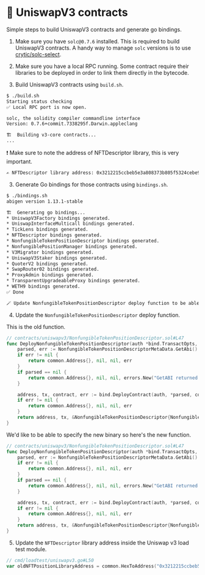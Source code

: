 # 🦄 UniswapV3 contracts

Simple steps to build UniswapV3 contracts and generate go bindings.

1. Make sure you have `solc@0.7.6` installed. This is required to build UniswapV3 contracts. A handy way to manage `solc` versions is to use [crytic/solc-select](https://github.com/crytic/solc-select).

2. Make sure you have a local RPC running. Some contract require their libraries to be deployed in order to link them directly in the bytecode.

3. Build UniswapV3 contracts using `build.sh`.

```sh
$ ./build.sh
Starting status checking
✅ Local RPC port is now open.

solc, the solidity compiler commandline interface
Version: 0.7.6+commit.7338295f.Darwin.appleclang

🏗️  Building v3-core contracts...
...
```

❗️ Make sure to note the address of NFTDescriptor library, this is very important.

```sh
✍️ NFTDescriptor library address: 0x3212215ccbeb5e3a808373b805f5324cebe992af
```

3. Generate Go bindings for those contracts using `bindings.sh`.

```sh
$ ./bindings.sh
abigen version 1.13.1-stable

🏗️  Generating go bindings...
* UniswapV3Factory bindings generated.
* UniswapInterfaceMulticall bindings generated.
* TickLens bindings generated.
* NFTDescriptor bindings generated.
* NonfungibleTokenPositionDescriptor bindings generated.
* NonfungiblePositionManager bindings generated.
* V3Migrator bindings generated.
* UniswapV3Staker bindings generated.
* QuoterV2 bindings generated.
* SwapRouter02 bindings generated.
* ProxyAdmin bindings generated.
* TransparentUpgradeableProxy bindings generated.
* WETH9 bindings generated.
✅ Done

🪄 Update NonfungibleTokenPositionDescriptor deploy function to be able to update its bytecode
```

4. Update the `NonfungibleTokenPositionDescriptor` deploy function.

This is the old function.

```go
// contracts/uniswapv3/NonfungibleTokenPositionDescriptor.sol#L47
func DeployNonfungibleTokenPositionDescriptor(auth *bind.TransactOpts, backend bind.ContractBackend, _WETH9 common.Address, _nativeCurrencyLabelBytes [32]byte) (common.Address, *types.Transaction, *NonfungibleTokenPositionDescriptor, error) {
	parsed, err := NonfungibleTokenPositionDescriptorMetaData.GetAbi()
	if err != nil {
		return common.Address{}, nil, nil, err
	}
	if parsed == nil {
		return common.Address{}, nil, nil, errors.New("GetABI returned nil")
	}

	address, tx, contract, err := bind.DeployContract(auth, *parsed, common.FromHex(NonfungibleTokenPositionDescriptorBin), backend, _WETH9, _nativeCurrencyLabelBytes)
	if err != nil {
		return common.Address{}, nil, nil, err
	}
	return address, tx, &NonfungibleTokenPositionDescriptor{NonfungibleTokenPositionDescriptorCaller: NonfungibleTokenPositionDescriptorCaller{contract: contract}, NonfungibleTokenPositionDescriptorTransactor: NonfungibleTokenPositionDescriptorTransactor{contract: contract}, NonfungibleTokenPositionDescriptorFilterer: NonfungibleTokenPositionDescriptorFilterer{contract: contract}}, nil
}
```

We'd like to be able to specify the new binary so here's the new function.

```go
// contracts/uniswapv3/NonfungibleTokenPositionDescriptor.sol#L47
func DeployNonfungibleTokenPositionDescriptor(auth *bind.TransactOpts, backend bind.ContractBackend, _WETH9 common.Address, _nativeCurrencyLabelBytes [32]byte, nonfungibleTokenPositionDescriptorNewBin string) (common.Address, *types.Transaction, *NonfungibleTokenPositionDescriptor, error) {
	parsed, err := NonfungibleTokenPositionDescriptorMetaData.GetAbi()
	if err != nil {
		return common.Address{}, nil, nil, err
	}
	if parsed == nil {
		return common.Address{}, nil, nil, errors.New("GetABI returned nil")
	}

	address, tx, contract, err := bind.DeployContract(auth, *parsed, common.FromHex(nonfungibleTokenPositionDescriptorNewBin), backend, _WETH9, _nativeCurrencyLabelBytes)
	if err != nil {
		return common.Address{}, nil, nil, err
	}
	return address, tx, &NonfungibleTokenPositionDescriptor{NonfungibleTokenPositionDescriptorCaller: NonfungibleTokenPositionDescriptorCaller{contract: contract}, NonfungibleTokenPositionDescriptorTransactor: NonfungibleTokenPositionDescriptorTransactor{contract: contract}, NonfungibleTokenPositionDescriptorFilterer: NonfungibleTokenPositionDescriptorFilterer{contract: contract}}, nil
}
```

5. Update the `NFTDescriptor` library address inside the Uniswap v3 load test module.

```go
// cmd/loadtest/uniswapv3.go#L50
var oldNFTPositionLibraryAddress = common.HexToAddress("0x3212215ccbeb5e3a808373b805f5324cebe992af")
```
